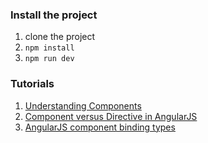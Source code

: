 ### Install the project

1. clone the project
2. ```npm install```
3. ```npm run dev```

### Tutorials
1. [Understanding Components](https://docs.angularjs.org/guide/component)
2. [Component versus Directive in AngularJS](https://gist.github.com/toddmotto/5b4de6c777d3e446e6410fdadb824522)
3. [AngularJS component binding types](https://medium.com/front-end-hacking/angularjs-component-binding-types-my-experiences-10f354d4660)
